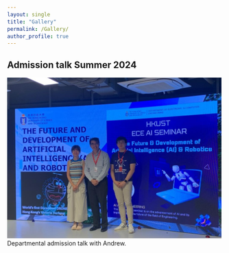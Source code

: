 ```yaml
---
layout: single
title: "Gallery"
permalink: /Gallery/
author_profile: true
---
```

## Admission talk Summer 2024 
<img src="/images/SS talk with andrew.jpg" width="500"/>
Departmental admission talk with Andrew.
